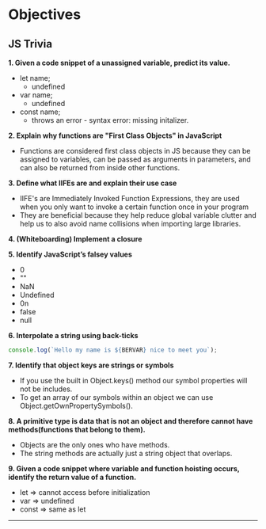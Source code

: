 # **Objectives**

## **JS Trivia**

**1. Given a code snippet of a unassigned variable, predict its value.**

- let name;
  - undefined
- var name;
  - undefined
- const name;
  - throws an error - syntax error: missing initalizer.

**2. Explain why functions are "First Class Objects" in JavaScript**

- Functions are considered first class objects in JS because they can be assigned to variables, can be passed as arguments in parameters, and can also be returned from inside other functions.

**3. Define what IIFEs are and explain their use case**

- IIFE's are Immediately Invoked Function Expressions, they are used when you only want to invoke a certain function once in your program
- They are beneficial because they help reduce global variable clutter and help us to also avoid name collisions when importing large libraries.

**4. (Whiteboarding) Implement a closure**

**5. Identify JavaScript’s falsey values**

- 0
- ""
- NaN
- Undefined
- 0n
- false
- null

**6. Interpolate a string using back-ticks**

```js
console.log(`Hello my name is ${BERVAR} nice to meet you`);
```

**7. Identify that object keys are strings or symbols**

- If you use the built in Object.keys() method our symbol properties will not be includes.
- To get an array of our symbols within an object we can use Object.getOwnPropertySymbols().

**8. A primitive type is data that is not an object and therefore cannot have methods(functions that belong to them).**

- Objects are the only ones who have methods.
- The string methods are actually just a string object that overlaps.

**9. Given a code snippet where variable and function hoisting occurs, identify the return value of a function.**

- let => cannot access before initialization
- var => undefined
- const => same as let

---

